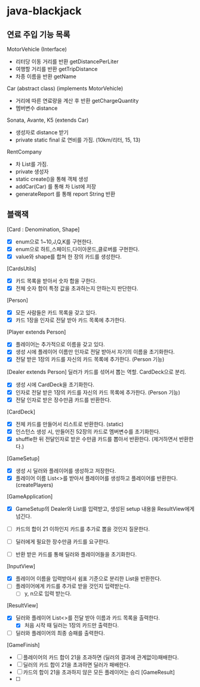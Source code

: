 # java-blackjack

## 연료 주입 기능 목록

MotorVehicle (Interface)

- 리터당 이동 거리를 반환 getDistancePerLiter
- 여행할 거리를 반환 getTripDistance
- 차종 이름을 반환 getName

Car (abstract class) (implements MotorVehicle)

- 거리에 따른 연료량을 계산 후 반환 getChargeQuantity
- 멤버변수 distance

Sonata, Avante, K5 (extends Car)

- 생성자로 distance 받기
- private static final 로 연비를 가짐. (10km/리터, 15, 13)

RentCompany

- 차 List를 가짐.
- private 생성자
- static create()을 통해 객체 생성
- addCar(Car) 를 통해 차 List에 저장
- generateReport 를 통해 report String 반환

## 블랙잭

[Card : Denomination, Shape]

- [x] enum으로 1~10,J,Q,K를 구현한다.
- [x] enum으로 하트,스페이드,다이아몬드,클로버를 구현한다.
- [x] value와 shape를 합쳐 한 장의 카드를 생성한다.

[CardsUtils]

- [x] 카드 목록을 받아서 숫자 합을 구한다.
- [x] 전체 숫자 합이 특정 값을 초과하는지 안하는지 판단한다.

[Person]

- [x] 모든 사람들은 카드 목록을 갖고 있다.
- [x] 카드 1장을 인자로 전달 받아 카드 목록에 추가한다.

[Player extends Person]

- [x] 플레이어는 추가적으로 이름을 갖고 있다.
- [x] 생성 시에 플레이어 이름만 인자로 전달 받아서 자기의 이름을 초기화한다.
- [x] 전달 받은 1장의 카드를 자신의 카드 목록에 추가한다. (Person 기능)

[Dealer extends Person]
딜러가 카드를 섞어서 뽑는 역할. CardDeck으로 분리.

- [x] 생성 시에 CardDeck을 초기화한다.
- [x] 인자로 전달 받은 1장의 카드를 자신의 카드 목록에 추가한다. (Person 기능)
- [x] 전달 인자로 받은 장수만큼 카드를 반환한다.

[CardDeck]

- [x] 전체 카드를 만들어서 리스트로 반환한다. (static)
- [x] 인스턴스 생성 시, 만들어진 52장의 카드로 멤버변수를 초기화한다.
- [x] shuffle한 뒤 전달인자로 받은 수만큼 카드를 뽑아서 반환한다. (제거하면서 반환한다.)

[GameSetup]

- [x] 생성 시 딜러와 플레이어를 생성하고 저장한다.
- [x] 플레이어 이름 List<>를 받아서 플레이어를 생성하고 플레이어를 반환한다. (createPlayers)

[GameApplication]

- [x] GameSetup의 Dealer와 List<Player>를 입력받고, 생성된 setup 내용을 ResultView에게 넘긴다.

- [ ] 카드의 합이 21 이하인지 카드를 추가로 뽑을 것인지 질문한다.
- [ ] 딜러에게 필요한 장수만큼 카드를 요구한다.
- [ ] 반환 받은 카드를 통해 딜러와 플레이어들을 초기화한다.

[InputView]

-[x] 플레이어 이름을 입력받아서 쉼표 기준으로 분리한 List<String>을 반환한다.
-[ ] 플레이어에게 카드를 추가로 받을 것인지 입력받는다.
    -[ ] y, n으로 입력 받는다.

[ResultView]

-[x] 딜러와 플레이어 List<>를 전달 받아 이름과 카드 목록을 출력한다.
    -[x] 처음 시작 때 딜러는 1장의 카드만 출력한다.
-[ ] 딜러와 플레이어의 최종 승패를 출력한다.

[GameFinish]

- [ ] 플레이어의 카드 합이 21을 초과하면 (딜러의 결과에 관계없이)패배한다.
- [ ] 딜러의 카드 합이 21을 초과하면 딜러가 패배한다.
- [ ] 카드의 합이 21을 초과하지 않은 모든 플레이어는 승리
  [GameResult]
- [ ]
